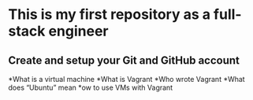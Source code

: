 # This is my first repository as a full-stack engineer
## Create and setup your Git and GitHub account
*What is a virtual machine
*What is Vagrant
*Who wrote Vagrant
*What does “Ubuntu” mean
*ow to use VMs with Vagrant
